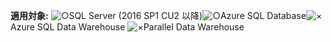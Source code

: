 <Token>**適用対象:** ![○](media/yes.png)SQL Server (2016 SP1 CU2 以降)![○](media/no.png)Azure SQL Database![×](media/no.png)Azure SQL Data Warehouse ![×](media/no.png)Parallel Data Warehouse </Token>
